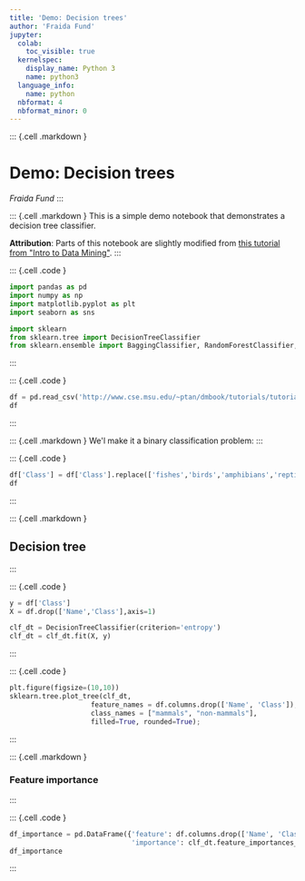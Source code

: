 ```yaml
---
title: 'Demo: Decision trees'
author: 'Fraida Fund'
jupyter:
  colab:
    toc_visible: true
  kernelspec:
    display_name: Python 3
    name: python3
  language_info:
    name: python
  nbformat: 4
  nbformat_minor: 0
---
```


::: {.cell .markdown }
# Demo: Decision trees

*Fraida Fund*
:::

::: {.cell .markdown }
This is a simple demo notebook that demonstrates a decision tree
classifier.

**Attribution**: Parts of this notebook are slightly modified from [this
tutorial from "Intro to Data
Mining"](http://www.cse.msu.edu/~ptan/dmbook/tutorials/tutorial6/tutorial6.html).
:::

::: {.cell .code }
```python
import pandas as pd
import numpy as np
import matplotlib.pyplot as plt
import seaborn as sns

import sklearn
from sklearn.tree import DecisionTreeClassifier
from sklearn.ensemble import BaggingClassifier, RandomForestClassifier, AdaBoostClassifier
```
:::

::: {.cell .code }
```python
df = pd.read_csv('http://www.cse.msu.edu/~ptan/dmbook/tutorials/tutorial6/vertebrate.csv')
df
```
:::

::: {.cell .markdown }
We'l make it a binary classification problem:
:::

::: {.cell .code }
```python
df['Class'] = df['Class'].replace(['fishes','birds','amphibians','reptiles'],'non-mammals')
df
```
:::

::: {.cell .markdown }
## Decision tree
:::

::: {.cell .code }
```python
y = df['Class']
X = df.drop(['Name','Class'],axis=1)

clf_dt = DecisionTreeClassifier(criterion='entropy')
clf_dt = clf_dt.fit(X, y)
```
:::

::: {.cell .code }
```python
plt.figure(figsize=(10,10))
sklearn.tree.plot_tree(clf_dt, 
                    feature_names = df.columns.drop(['Name', 'Class']),
                    class_names = ["mammals", "non-mammals"],
                    filled=True, rounded=True);
```
:::

::: {.cell .markdown }
### Feature importance
:::

::: {.cell .code }
```python
df_importance = pd.DataFrame({'feature': df.columns.drop(['Name', 'Class']),
                              'importance': clf_dt.feature_importances_})
df_importance
```
:::
